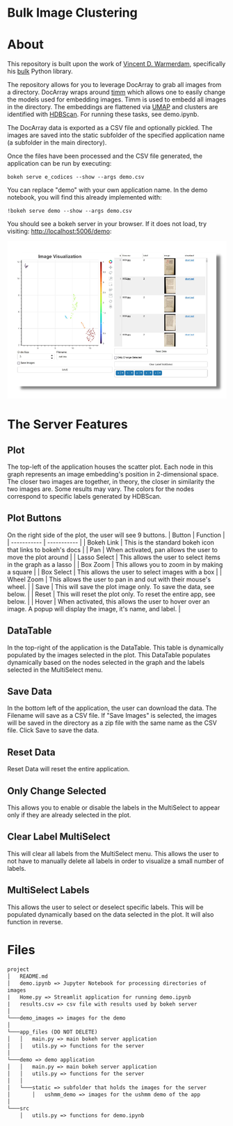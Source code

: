# Bulk Image Clustering

# About
This repository is built upon the work of [Vincent D. Warmerdam](https://github.com/koaning), specifically his [bulk](https://github.com/koaning/bulk) Python library.

The repository allows for you to leverage DocArray to grab all images from a directory. DocArray wraps around [timm](https://pypi.org/project/timm/) which allows one to easily change the models used for embedding images. Timm is used to embedd all images in the directory. The embeddings are flattened via [UMAP](https://umap-learn.readthedocs.io/en/latest/) and clusters are identified with [HDBScan](https://hdbscan.readthedocs.io/en/latest/how_hdbscan_works.html). For running these tasks, see demo.ipynb.

The DocArray data is exported as a CSV file and optionally pickled. The images are saved into the static subfolder of the specified application name (a subfolder in the main directory).

Once the files have been processed and the CSV file generated, the application can be run by executing:

```
bokeh serve e_codices --show --args demo.csv
```

You can replace "demo" with your own application name. In the demo notebook, you will find this already implemented with:

```
!bokeh serve demo --show --args demo.csv
```

You should see a bokeh server in your browser. If it does not load, try visiting: [http://localhost:5006/demo](http://localhost:5006/demo):

![Bokeh Server](images/demo_server.png)

# The Server Features

## Plot
The top-left of the application houses the scatter plot. Each node in this graph represents an image embedding's position in 2-dimensional space. The closer two images are together, in theory, the closer in similarity the two images are. Some results may vary. The colors for the nodes correspond to specific labels generated by HDBScan.

## Plot Buttons
On the right side of the plot, the user will see 9 buttons.
| Button      | Function |
| ----------- | ----------- |
| Bokeh Link      | This is the standard bokeh icon that links to bokeh's docs       |
| Pan   | When activated, pan allows the user to move the plot around        |
| Lasso Select  | This allows the user to select items in the graph as a lasso  |
| Box Zoom   | This allows you to zoom in by making a square  |
| Box Select  | This allows the user to select images with a box  |
| Wheel Zoom   | This allows the user to pan in and out with their mouse's wheel.   |
| Save   | This will save the plot image only. To save the data, see below.  |
|  Reset | This will reset the plot only. To reset the entire app, see below.  |
| Hover  | When activated, this allows the user to hover over an image. A popup will display the image, it's name, and label.  |

## DataTable

In the top-right of the application is the DataTable. This table is dynamically populated by the images selected in the plot. This DataTable populates dynamically based on the nodes selected in the graph and the labels selected in the MultiSelect menu.

## Save Data
In the bottom left of the application, the user can download the data. The Filename will save as a CSV file. If "Save Images" is selected, the images will be saved in the directory as a zip file with the same name as the CSV file. Click Save to save the data.

## Reset Data
Reset Data will reset the entire application.

## Only Change Selected
This allows you to enable or disable the labels in the MultiSelect to appear only if they are already selected in the plot.

## Clear Label MultiSelect
This will clear all labels from the MultiSelect menu. This allows the user to not have to manually delete all labels in order to visualize a small number of labels.

## MultiSelect Labels
This allows the user to select or deselect specific labels. This will be populated dynamically based on the data selected in the plot. It will also function in reverse.

# Files
```
project
│   README.md
│   demo.ipynb => Jupyter Notebook for processing directories of images
|   Home.py => Streamlit application for running demo.ipynb
|   results.csv => csv file with results used by bokeh server
│
└───demo_images => images for the demo
│
└───app_files (DO NOT DELETE)
│   │   main.py => main bokeh server application
│   │   utils.py => functions for the server
│
└───demo => demo application
│   │   main.py => main bokeh server application
│   │   utils.py => functions for the server
│   │
│   └───static => subfolder that holds the images for the server
│       │   ushmm_demo => images for the ushmm demo of the app
│
└───src
    │   utils.py => functions for demo.ipynb
```
